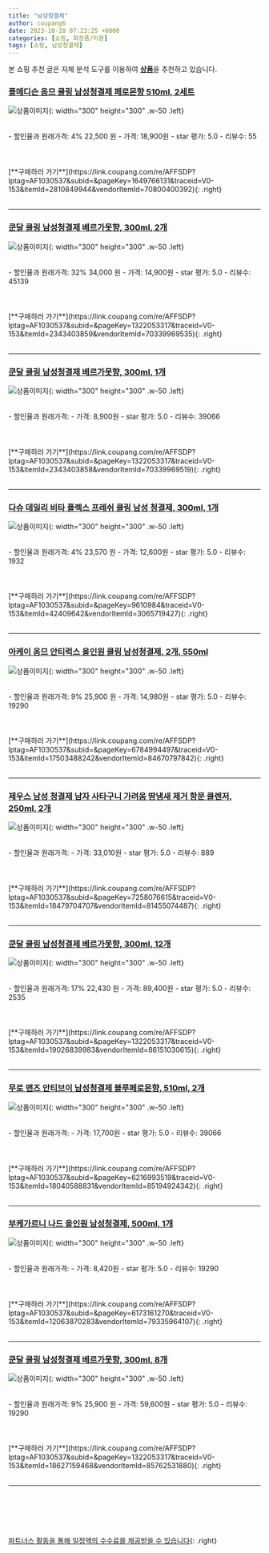 ```yaml
---
title: "남성청결제"
author: coupang6
date: 2023-10-28 07:23:25 +0800
categories: [쇼핑, 화장품/미용]
tags: [쇼핑, 남성청결제]
---
```


본 쇼핑 추천 글은 자체 분석 도구를 이용하여 [**상품**](https://link.coupang.com/a/bao1ui)을 추천하고 있습니다.

### [폴메디슨 옴므 쿨링 남성청결제 페로몬향 510ml, 2세트](https://link.coupang.com/re/AFFSDP?lptag=AF1030537&subid=&pageKey=1649766131&traceid=V0-153&itemId=2810849944&vendorItemId=70800400392)

![상품이미지](https://thumbnail8.coupangcdn.com/thumbnails/remote/230x230ex/image/retail/images/4455792434140484-75e18434-ac95-4438-ae43-421235a10977.jpg){: width="300" height="300" .w-50 .left}


<br>
- 할인율과 원래가격: 4%  22,500   원
- 가격: 18,900원
- star 평가: 5.0
- 리뷰수: 55
<br>
<br>
<br>
<br>
[**구매하러 가기**](https://link.coupang.com/re/AFFSDP?lptag=AF1030537&subid=&pageKey=1649766131&traceid=V0-153&itemId=2810849944&vendorItemId=70800400392){: .right}
<br>
<br>

---

### [쿤달 쿨링 남성청결제 베르가못향, 300ml, 2개](https://link.coupang.com/re/AFFSDP?lptag=AF1030537&subid=&pageKey=1322053317&traceid=V0-153&itemId=2343403859&vendorItemId=70339969535)

![상품이미지](https://thumbnail7.coupangcdn.com/thumbnails/remote/230x230ex/image/retail/images/238475089673502-b983d72b-5a6e-4284-bae8-ad3edb3fb906.jpg){: width="300" height="300" .w-50 .left}


<br>
- 할인율과 원래가격: 32%  34,000   원
- 가격: 14,900원
- star 평가: 5.0
- 리뷰수: 45139
<br>
<br>
<br>
<br>
[**구매하러 가기**](https://link.coupang.com/re/AFFSDP?lptag=AF1030537&subid=&pageKey=1322053317&traceid=V0-153&itemId=2343403859&vendorItemId=70339969535){: .right}
<br>
<br>

---

### [쿤달 쿨링 남성청결제 베르가못향, 300ml, 1개](https://link.coupang.com/re/AFFSDP?lptag=AF1030537&subid=&pageKey=1322053317&traceid=V0-153&itemId=2343403858&vendorItemId=70339969519)

![상품이미지](https://thumbnail8.coupangcdn.com/thumbnails/remote/230x230ex/image/retail/images/711895790476322-67bee5fb-2680-4911-85be-0112546b94fa.jpg){: width="300" height="300" .w-50 .left}


<br>
- 할인율과 원래가격: 
- 가격: 8,900원
- star 평가: 5.0
- 리뷰수: 39066
<br>
<br>
<br>
<br>
[**구매하러 가기**](https://link.coupang.com/re/AFFSDP?lptag=AF1030537&subid=&pageKey=1322053317&traceid=V0-153&itemId=2343403858&vendorItemId=70339969519){: .right}
<br>
<br>

---

### [다슈 데일리 비타 플렉스 프레쉬 쿨링 남성 청결제, 300ml, 1개](https://link.coupang.com/re/AFFSDP?lptag=AF1030537&subid=&pageKey=9610984&traceid=V0-153&itemId=42409642&vendorItemId=3065719427)

![상품이미지](https://thumbnail8.coupangcdn.com/thumbnails/remote/230x230ex/image/retail/images/4933017853202810-e5aa0058-5b34-45d4-8abf-c7aa2641b721.jpg){: width="300" height="300" .w-50 .left}


<br>
- 할인율과 원래가격: 4%  23,570   원
- 가격: 12,600원
- star 평가: 5.0
- 리뷰수: 1932
<br>
<br>
<br>
<br>
[**구매하러 가기**](https://link.coupang.com/re/AFFSDP?lptag=AF1030537&subid=&pageKey=9610984&traceid=V0-153&itemId=42409642&vendorItemId=3065719427){: .right}
<br>
<br>

---

### [아케이 옴므 안티럭스 올인원 쿨링 남성청결제, 2개, 550ml](https://link.coupang.com/re/AFFSDP?lptag=AF1030537&subid=&pageKey=6784994497&traceid=V0-153&itemId=17503488242&vendorItemId=84670797842)

![상품이미지](https://thumbnail6.coupangcdn.com/thumbnails/remote/230x230ex/image/retail/images/2023/01/12/11/0/82bd1934-8ffe-4a47-96fd-45166e2510b1.jpg){: width="300" height="300" .w-50 .left}


<br>
- 할인율과 원래가격: 9%  25,900   원
- 가격: 14,980원
- star 평가: 5.0
- 리뷰수: 19290
<br>
<br>
<br>
<br>
[**구매하러 가기**](https://link.coupang.com/re/AFFSDP?lptag=AF1030537&subid=&pageKey=6784994497&traceid=V0-153&itemId=17503488242&vendorItemId=84670797842){: .right}
<br>
<br>

---

### [제우스 남성 청결제 남자 사타구니 가려움 땀냄새 제거 항문 클렌저, 250ml, 2개](https://link.coupang.com/re/AFFSDP?lptag=AF1030537&subid=&pageKey=7258076615&traceid=V0-153&itemId=18479704707&vendorItemId=81455074487)

![상품이미지](https://thumbnail6.coupangcdn.com/thumbnails/remote/230x230ex/image/vendor_inventory/fe58/9b1b346c7d31c0fff9f924c031c87b0bda167990356f2d2803113c7eea1f.jpg){: width="300" height="300" .w-50 .left}


<br>
- 할인율과 원래가격: 
- 가격: 33,010원
- star 평가: 5.0
- 리뷰수: 889
<br>
<br>
<br>
<br>
[**구매하러 가기**](https://link.coupang.com/re/AFFSDP?lptag=AF1030537&subid=&pageKey=7258076615&traceid=V0-153&itemId=18479704707&vendorItemId=81455074487){: .right}
<br>
<br>

---

### [쿤달 쿨링 남성청결제 베르가못향, 300ml, 12개](https://link.coupang.com/re/AFFSDP?lptag=AF1030537&subid=&pageKey=1322053317&traceid=V0-153&itemId=19026839983&vendorItemId=86151030615)

![상품이미지](https://thumbnail8.coupangcdn.com/thumbnails/remote/230x230ex/image/retail/images/f64781b2-b442-4ddc-aa2a-e1ea365ba41c4498082138908894827.png){: width="300" height="300" .w-50 .left}


<br>
- 할인율과 원래가격: 17%  22,430   원
- 가격: 89,400원
- star 평가: 5.0
- 리뷰수: 2535
<br>
<br>
<br>
<br>
[**구매하러 가기**](https://link.coupang.com/re/AFFSDP?lptag=AF1030537&subid=&pageKey=1322053317&traceid=V0-153&itemId=19026839983&vendorItemId=86151030615){: .right}
<br>
<br>

---

### [무로 맨즈 안티브이 남성청결제 블루페로몬향, 510ml, 2개](https://link.coupang.com/re/AFFSDP?lptag=AF1030537&subid=&pageKey=6216993519&traceid=V0-153&itemId=18040588831&vendorItemId=85194924342)

![상품이미지](https://thumbnail6.coupangcdn.com/thumbnails/remote/230x230ex/image/retail/images/95021c56-ea14-4321-996b-937dee8e07df8684204219153808506.png){: width="300" height="300" .w-50 .left}


<br>
- 할인율과 원래가격: 
- 가격: 17,700원
- star 평가: 5.0
- 리뷰수: 39066
<br>
<br>
<br>
<br>
[**구매하러 가기**](https://link.coupang.com/re/AFFSDP?lptag=AF1030537&subid=&pageKey=6216993519&traceid=V0-153&itemId=18040588831&vendorItemId=85194924342){: .right}
<br>
<br>

---

### [부케가르니 나드 올인원 남성청결제, 500ml, 1개](https://link.coupang.com/re/AFFSDP?lptag=AF1030537&subid=&pageKey=6173161270&traceid=V0-153&itemId=12063870283&vendorItemId=79335964107)

![상품이미지](https://thumbnail8.coupangcdn.com/thumbnails/remote/230x230ex/image/retail/images/8278808010049658-7b1388a8-9af0-4031-959a-15e0aa405d98.jpg){: width="300" height="300" .w-50 .left}


<br>
- 할인율과 원래가격: 
- 가격: 8,420원
- star 평가: 5.0
- 리뷰수: 19290
<br>
<br>
<br>
<br>
[**구매하러 가기**](https://link.coupang.com/re/AFFSDP?lptag=AF1030537&subid=&pageKey=6173161270&traceid=V0-153&itemId=12063870283&vendorItemId=79335964107){: .right}
<br>
<br>

---

### [쿤달 쿨링 남성청결제 베르가못향, 300ml, 8개](https://link.coupang.com/re/AFFSDP?lptag=AF1030537&subid=&pageKey=1322053317&traceid=V0-153&itemId=18627159468&vendorItemId=85762531880)

![상품이미지](https://thumbnail10.coupangcdn.com/thumbnails/remote/230x230ex/image/retail/images/7513fcfe-6326-4862-877b-9ce28334761413076776734419016.png){: width="300" height="300" .w-50 .left}


<br>
- 할인율과 원래가격: 9%  25,900   원
- 가격: 59,600원
- star 평가: 5.0
- 리뷰수: 19290
<br>
<br>
<br>
<br>
[**구매하러 가기**](https://link.coupang.com/re/AFFSDP?lptag=AF1030537&subid=&pageKey=1322053317&traceid=V0-153&itemId=18627159468&vendorItemId=85762531880){: .right}
<br>
<br>

---
<br><br><br><br><br> [파트너스 활동을 통해 일정액의 수수료를 제공받을 수 있습니다](https://link.coupang.com/a/bao1ui){: .right}